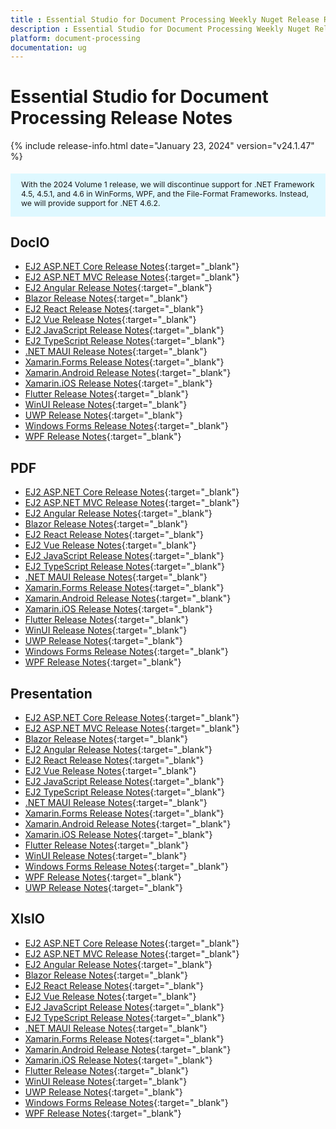 ```yaml
---
title : Essential Studio for Document Processing Weekly Nuget Release Release Notes  
description : Essential Studio for Document Processing Weekly Nuget Release Release Notes  
platform: document-processing
documentation: ug
---
```


# Essential Studio for Document Processing  Release Notes  

{% include release-info.html date="January 23, 2024" version="v24.1.47" %} 

<style>
#license {
    font-size: .88em!important;
	margin-top: 1.5em;     
	margin-bottom: 1.5em;
    background-color: #def8ff;
    padding: 10px 17px 14px;
}
</style>

<div id="license">
With the 2024 Volume 1 release, we will discontinue support for .NET Framework 4.5, 4.5.1, and 4.6 in WinForms, WPF, and the File-Format Frameworks. Instead, we will provide support for .NET 4.6.2.
</div>

## DocIO

* [EJ2 ASP.NET Core Release Notes](https://ej2.syncfusion.com/aspnetcore/documentation/release-notes/24.1.47#docio){:target="_blank"}
* [EJ2 ASP.NET MVC Release Notes](https://ej2.syncfusion.com/aspnetmvc/documentation/release-notes/24.1.47#docio){:target="_blank"}
* [EJ2 Angular Release Notes](https://ej2.syncfusion.com/angular/documentation/release-notes/24.1.47#docio){:target="_blank"}
* [Blazor Release Notes](https://blazor.syncfusion.com/documentation/release-notes/24.1.47#docio){:target="_blank"}
* [EJ2 React Release Notes](https://ej2.syncfusion.com/react/documentation/release-notes/24.1.47#docio){:target="_blank"}
* [EJ2 Vue  Release Notes](https://ej2.syncfusion.com/vue/documentation/release-notes/24.1.47#docio){:target="_blank"}
* [EJ2 JavaScript Release Notes](https://ej2.syncfusion.com/javascript/documentation/release-notes/24.1.47#docio){:target="_blank"}
* [EJ2 TypeScript Release Notes](https://ej2.syncfusion.com/documentation/release-notes/24.1.47#docio){:target="_blank"}
* [.NET MAUI Release Notes](/maui/release-notes/v24.1.47#docio){:target="_blank"}
* [Xamarin.Forms Release Notes](/xamarin/release-notes/v24.1.47#docio){:target="_blank"}
* [Xamarin.Android Release Notes](/xamarin-android/release-notes/v24.1.47#docio){:target="_blank"}
* [Xamarin.iOS Release Notes](/xamarin-ios/release-notes/v24.1.47#docio){:target="_blank"}
* [Flutter Release Notes](/flutter/release-notes/v24.1.47#docio){:target="_blank"}
* [WinUI Release Notes](/winui/release-notes/v24.1.47#docio){:target="_blank"}
* [UWP Release Notes](/uwp/release-notes/v24.1.47#docio){:target="_blank"}
* [Windows Forms Release Notes](/windowsforms/release-notes/v24.1.47#docio){:target="_blank"}
* [WPF Release Notes](/wpf/release-notes/v24.1.47#docio){:target="_blank"}



## PDF

* [EJ2 ASP.NET Core Release Notes](https://ej2.syncfusion.com/aspnetcore/documentation/release-notes/24.1.47#pdf){:target="_blank"}
* [EJ2 ASP.NET MVC Release Notes](https://ej2.syncfusion.com/aspnetmvc/documentation/release-notes/24.1.47#pdf){:target="_blank"}
* [EJ2 Angular Release Notes](https://ej2.syncfusion.com/angular/documentation/release-notes/24.1.47#pdf){:target="_blank"}
* [Blazor Release Notes](https://blazor.syncfusion.com/documentation/release-notes/24.1.47#pdf){:target="_blank"}
* [EJ2 React Release Notes](https://ej2.syncfusion.com/react/documentation/release-notes/24.1.47#pdf){:target="_blank"}
* [EJ2 Vue  Release Notes](https://ej2.syncfusion.com/vue/documentation/release-notes/24.1.47#pdf){:target="_blank"}
* [EJ2 JavaScript Release Notes](https://ej2.syncfusion.com/javascript/documentation/release-notes/24.1.47#pdf){:target="_blank"}
* [EJ2 TypeScript Release Notes](https://ej2.syncfusion.com/documentation/release-notes/24.1.47#pdf){:target="_blank"}
* [.NET MAUI Release Notes](/maui/release-notes/v24.1.47#pdf){:target="_blank"}
* [Xamarin.Forms Release Notes](/xamarin/release-notes/v24.1.47#pdf){:target="_blank"}
* [Xamarin.Android Release Notes](/xamarin-android/release-notes/v24.1.47#pdf){:target="_blank"}
* [Xamarin.iOS Release Notes](/xamarin-ios/release-notes/v24.1.47#pdf){:target="_blank"}
* [Flutter Release Notes](/flutter/release-notes/v24.1.47#pdf){:target="_blank"}
* [WinUI Release Notes](/winui/release-notes/v24.1.47#pdf){:target="_blank"}
* [UWP Release Notes](/uwp/release-notes/v24.1.47#pdf){:target="_blank"}
* [Windows Forms Release Notes](/windowsforms/release-notes/v24.1.47#pdf){:target="_blank"}
* [WPF Release Notes](/wpf/release-notes/v24.1.47#pdf){:target="_blank"}


## Presentation

* [EJ2 ASP.NET Core Release Notes](https://ej2.syncfusion.com/aspnetcore/documentation/release-notes/24.1.47#presentation){:target="_blank"}
* [EJ2 ASP.NET MVC Release Notes](https://ej2.syncfusion.com/aspnetmvc/documentation/release-notes/24.1.47#presentation){:target="_blank"}
* [Blazor Release Notes](https://blazor.syncfusion.com/documentation/release-notes/24.1.47#presentation){:target="_blank"}
* [EJ2 Angular Release Notes](https://ej2.syncfusion.com/angular/documentation/release-notes/24.1.47#presentation){:target="_blank"}
* [EJ2 React Release Notes](https://ej2.syncfusion.com/react/documentation/release-notes/24.1.47#presentation){:target="_blank"}
* [EJ2 Vue  Release Notes](https://ej2.syncfusion.com/vue/documentation/release-notes/24.1.47#presentation){:target="_blank"}
* [EJ2 JavaScript Release Notes](https://ej2.syncfusion.com/javascript/documentation/release-notes/24.1.47#presentation){:target="_blank"}
* [EJ2 TypeScript Release Notes](https://ej2.syncfusion.com/documentation/release-notes/24.1.47#presentation){:target="_blank"}
* [.NET MAUI Release Notes](/maui/release-notes/v24.1.47#presentation){:target="_blank"}
* [Xamarin.Forms Release Notes](/xamarin/release-notes/v24.1.47#presentation){:target="_blank"}
* [Xamarin.Android Release Notes](/xamarin-android/release-notes/v24.1.47#presentation){:target="_blank"}
* [Xamarin.iOS Release Notes](/xamarin-ios/release-notes/v24.1.47#presentation){:target="_blank"}
* [Flutter Release Notes](/flutter/release-notes/v24.1.47#presentation){:target="_blank"}
* [WinUI Release Notes](/winui/release-notes/v24.1.47#presentation){:target="_blank"}
* [Windows Forms Release Notes](/windowsforms/release-notes/v24.1.47#presentation){:target="_blank"}
* [WPF Release Notes](/wpf/release-notes/v24.1.47#presentation){:target="_blank"}
* [UWP Release Notes](/uwp/release-notes/v24.1.47#presentation){:target="_blank"}



## XlsIO

* [EJ2 ASP.NET Core Release Notes](https://ej2.syncfusion.com/aspnetcore/documentation/release-notes/24.1.47#xlsio){:target="_blank"}
* [EJ2 ASP.NET MVC Release Notes](https://ej2.syncfusion.com/aspnetmvc/documentation/release-notes/24.1.47#xlsio){:target="_blank"}
* [EJ2 Angular Release Notes](https://ej2.syncfusion.com/angular/documentation/release-notes/24.1.47#xlsio){:target="_blank"}
* [Blazor Release Notes](https://blazor.syncfusion.com/documentation/release-notes/24.1.47#xlsio){:target="_blank"}
* [EJ2 React Release Notes](https://ej2.syncfusion.com/react/documentation/release-notes/24.1.47#xlsio){:target="_blank"}
* [EJ2 Vue  Release Notes](https://ej2.syncfusion.com/vue/documentation/release-notes/24.1.47#xlsio){:target="_blank"}
* [EJ2 JavaScript Release Notes](https://ej2.syncfusion.com/javascript/documentation/release-notes/24.1.47#xlsio){:target="_blank"}
* [EJ2 TypeScript Release Notes](https://ej2.syncfusion.com/documentation/release-notes/24.1.47#xlsio){:target="_blank"}
* [.NET MAUI Release Notes](/maui/release-notes/v24.1.47#xlsio){:target="_blank"}
* [Xamarin.Forms Release Notes](/xamarin/release-notes/v24.1.47#xlsio){:target="_blank"}
* [Xamarin.Android Release Notes](/xamarin-android/release-notes/v24.1.47#xlsio){:target="_blank"}
* [Xamarin.iOS Release Notes](/xamarin-ios/release-notes/v24.1.47#xlsio){:target="_blank"}
* [Flutter Release Notes](/flutter/release-notes/v24.1.47#xlsio){:target="_blank"}
* [WinUI Release Notes](/winui/release-notes/v24.1.47#xlsio){:target="_blank"}
* [UWP Release Notes](/uwp/release-notes/v24.1.47#xlsio){:target="_blank"}
* [Windows Forms Release Notes](/windowsforms/release-notes/v24.1.47#xlsio){:target="_blank"}
* [WPF Release Notes](/wpf/release-notes/v24.1.47#xlsio){:target="_blank"}


